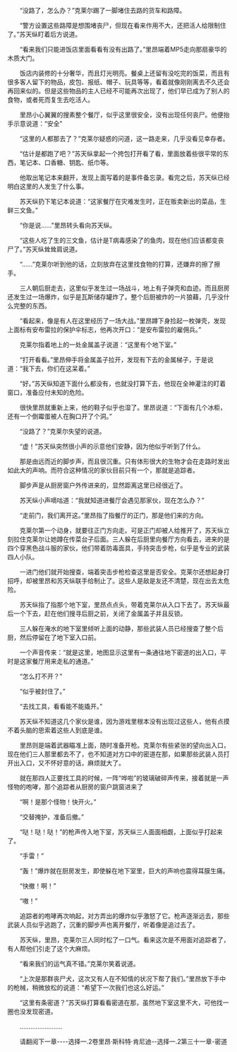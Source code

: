 <div class="read-content j_readContent" id="">
                <p>　　“没路了，怎么办？”克莱尔踢了一脚堵住去路的货车和路障。<p>　　“警方设置这些路障是想围堵丧尸，但现在看来作用不大，还把活人给限制住了。”苏天纵盯着后方说道。<p>　　“看来我们只能进饭店里面看看有没有出路了。”里昂端着MP5走向那扇豪华的木质大门。<p>　　饭店内装修的十分奢华，而且灯光明亮。餐桌上还留有没吃完的饭菜，而且有很多客人留下的物品，皮包、报纸、帽子、玩具等等，看着就像刚刚离去不久还会再回来似的。但是这些物品的主人已经不可能再次出现了，他们早已成为了别人的食物，或者死而复生去吃活人。<p>　　里昂小心翼翼的搜素整个餐厅，似乎这里很安全，没有出现任何丧尸。他便抬手示意说道：“安全”<p>　　“这里的人都那去了？”克莱尔疑惑的问道，这一路走来，几乎没看见幸存者。<p>　　“估计是都跑了吧？”苏天纵拿起一个挎包打开看了看，里面放着些很平常的东西，笔记本、口香糖、钥匙、纸巾等。<p>　　他取出笔记本来翻开，发现上面写着的是事件备忘录。看完之后，苏天纵已经明白这里的人发生了什么事。<p>　　苏天纵扔下笔记本说道：“这家餐厅在灾难发生时，正在贩卖新出的菜品，生鲜三文鱼。”<p>　　“你是说……”里昂转头看向苏天纵。<p>　　“这些人吃了生的三文鱼，估计是T病毒感染了的鱼肉，现在他们应该都变丧尸了。”苏天纵耸耸肩说道。<p>　　“……”克莱尔听到他的话，立刻放弃在这里找食物的打算，还嫌弃的擦了擦手。<p>　　三人朝后厨走去，这里似乎发生过一场战斗，地上有子弹壳和血迹。而且厨房还发生过一场爆炸，似乎是瓦斯储存罐炸了。整个后厨被炸的一片狼藉，几乎没什么完整的东西。<p>　　“看起来，像是有人在这里经历了一场大战。”里昂蹲下身捡起一枚弹壳，发现上面标有安布雷拉的保护伞标志，他再次开口：“是安布雷拉的雇佣兵。”<p>　　克莱尔指着地上的一处金属盖子说道：“这里有个地下室。”<p>　　“打开看看。”里昂伸手将金属盖子拉开，发现有下去的金属梯子，于是说道：“我下去，你们在这呆着。”<p>　　“好。”苏天纵知道下面什么都没有，也就没打算下去，他现在全神灌注的盯着窗口，准备应付未知的危险。<p>　　很快里昂就重新上来，他的鞋子似乎也湿了。里昂说道：“下面有几个冰柜，还有一个倒霉蛋被人在胸口开了个洞。”<p>　　“没路了？”克莱尔失望的说道。<p>　　“虚！”苏天纵突然很小声的示意他们安静，因为他似乎听到了什么。<p>　　那是由远而近的脚步声，而且很沉重。只有体形很大的生物才会在走路时发出如此大的声响。而符合这种情况的家伙目前只有一个，那就是追踪者。<p>　　脚步声是从厨房窗户外传进来的，显然距离这里已经很近了。<p>　　苏天纵小声嘀咕道：“我就知道进餐厅会遇见那家伙，现在怎么办？”<p>　　“走前门，我们离开这。”里昂指了指餐厅的正门，那是他们来的方向。<p>　　克莱尔第一个动身，就要往正门方向走。可是正门却被人给推开了，苏天纵立刻拉住克莱尔让她蹲在传菜台子后面。三人躲在后厨里向餐厅方向看去，进来的是四个穿黑色战斗服的家伙，他们带着防毒面具，手持突击步枪，似乎是专业的武装四人小队。<p>　　一进门他们就开始搜查，端着突击步枪检查这里是否安全。克莱尔还想起身打招呼，却被里昂和苏天纵联手给制止了。这些人是敌是友还不清楚，现在出去太危险。<p>　　苏天纵指了指那个地下室，里昂点点头，带着克莱尔从入口下去了。苏天纵最后一个下去，赶在他们搜寻后厨之前，关闭了金属盖子并且反锁。<p>　　三人躲在淹水的地下室里倾听上面的动静，那些武装人员已经搜查了整个后厨，然后停留在了地下室入口前。<p>　　一个声音传来：“就是这里，地图显示这里有一条通往地下密道的出入口，平时是这家餐厅用来走私的通道。”<p>　　“怎么打不开？”<p>　　“似乎被封住了。”<p>　　“去找工具，看看能不能撬开。”<p>　　苏天纵不知道这几个家伙是谁，因为游戏里根本没有出现过这些人，他有点摸不着头脑的思索着这些人到底是谁。<p>　　里昂则是端着武器瞄准上面，随时准备开枪。克莱尔有些紧张的望向出入口，现在他们三人那里都去不了，也不知道对方口中的密道在那，如果那些武装人员打开出入口，又不怀好意的话，麻烦就大了。<p>　　就在那四人正要找工具的时候，一阵“哗啦”的玻璃破碎声传来，接着就是一声怪物的咆哮，那个追踪者从厨房的窗户跳窗进来了<p>　　“啊！是那个怪物！快开火。”<p>　　“交替掩护，准备后撤。”<p>　　“哒！哒！哒！”的枪声传入地下室，苏天纵三人面面相觑，上面似乎打起来了。<p>　　“手雷！”<p>　　“轰！”爆炸就在厨房发生，即使躲在地下室里，巨大的声响也震得耳膜生痛。<p>　　“快撤！啊！”<p>　　“嗷！”<p>　　追踪者的咆哮再次响起，对方弄出的爆炸似乎激怒了它。枪声逐渐远去，那些武装人员似乎逃跑了，沉重的脚步声也离开餐厅，听着像是追过去了。<p>　　苏天纵，里昂，克莱尔三人同时松了一口气。看来这次是不用面对追踪者了，有人帮他们引走了这个大麻烦。<p>　　“看来我们的运气真不错。”克莱尔笑着说道。<p>　　“上次是那群丧尸犬，这次又有人在不知情的状况下帮了我们。”里昂放下手中的枪械，稍微放松的说道：“希望下一次我们也这么好运。”<p>　　“这里有条密道？”苏天纵打算看看密道在那，虽然地下室这里不大，可他找一圈也没发现密道。<p>　　……………………<p>　　请翻阅下一章----选择一.2卷里昂·斯科特·肯尼迪--选择一.2第三十一章-密道<p> 
            </div>
